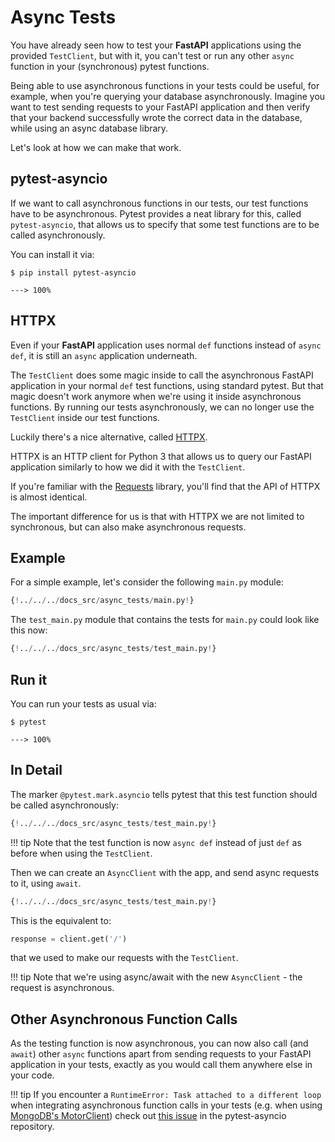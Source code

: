 # Async Tests

You have already seen how to test your **FastAPI** applications using the provided `TestClient`, but with it, you can't test or run any other `async` function in your (synchronous) pytest functions.

Being able to use asynchronous functions in your tests could be useful, for example, when you're querying your database asynchronously. Imagine you want to test sending requests to your FastAPI application and then verify that your backend successfully wrote the correct data in the database, while using an async database library.

Let's look at how we can make that work.

## pytest-asyncio

If we want to call asynchronous functions in our tests, our test functions have to be asynchronous. Pytest provides a neat library for this, called `pytest-asyncio`, that allows us to specify that some test functions are to be called asynchronously.

You can install it via:

<div class="termy">

```console
$ pip install pytest-asyncio

---> 100%
```

</div>

## HTTPX

Even if your **FastAPI** application uses normal `def` functions instead of `async def`, it is still an `async` application underneath.

The `TestClient` does some magic inside to call the asynchronous FastAPI application in your normal `def` test functions, using standard pytest. But that magic doesn't work anymore when we're using it inside asynchronous functions. By running our tests asynchronously, we can no longer use the `TestClient` inside our test functions.

Luckily there's a nice alternative, called <a href="https://www.python-httpx.org/" class="external-link" target="_blank">HTTPX</a>.

HTTPX is an HTTP client for Python 3 that allows us to query our FastAPI application similarly to how we did it with the `TestClient`.

If you're familiar with the <a href="https://requests.readthedocs.io/en/master/" class="external-link" target="_blank">Requests</a> library, you'll find that the API of HTTPX is almost identical.

The important difference for us is that with HTTPX we are not limited to synchronous, but can also make asynchronous requests.

## Example

For a simple example, let's consider the following `main.py` module:

```Python
{!../../../docs_src/async_tests/main.py!}
```

The `test_main.py` module that contains the tests for `main.py` could look like this now:

```Python
{!../../../docs_src/async_tests/test_main.py!}
```

## Run it

You can run your tests as usual via:

<div class="termy">

```console
$ pytest

---> 100%
```

</div>

## In Detail

The marker `@pytest.mark.asyncio` tells pytest that this test function should be called asynchronously:

```Python hl_lines="7"
{!../../../docs_src/async_tests/test_main.py!}
```

!!! tip
Note that the test function is now `async def` instead of just `def` as before when using the `TestClient`.

Then we can create an `AsyncClient` with the app, and send async requests to it, using `await`.

```Python hl_lines="9-10"
{!../../../docs_src/async_tests/test_main.py!}
```

This is the equivalent to:

```Python
response = client.get('/')
```

that we used to make our requests with the `TestClient`.

!!! tip
Note that we're using async/await with the new `AsyncClient` - the request is asynchronous.

## Other Asynchronous Function Calls

As the testing function is now asynchronous, you can now also call (and `await`) other `async` functions apart from sending requests to your FastAPI application in your tests, exactly as you would call them anywhere else in your code.

!!! tip
If you encounter a `RuntimeError: Task attached to a different loop` when integrating asynchronous function calls in your tests (e.g. when using <a href="https://stackoverflow.com/questions/41584243/runtimeerror-task-attached-to-a-different-loop" class="external-link" target="_blank">MongoDB's MotorClient</a>) check out <a href="https://github.com/pytest-dev/pytest-asyncio/issues/38#issuecomment-264418154" class="external-link" target="_blank">this issue</a> in the pytest-asyncio repository.
